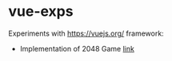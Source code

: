 # vue-exps
Experiments with https://vuejs.org/ framework:
- Implementation of 2048 Game <a href="https://es-repo.github.io/vue-exps/game2048/index.html">link</a>
